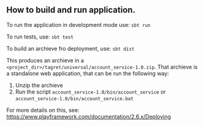 ## How to build and run application.
To run the application in development mode use:
`sbt run`

To run tests, use:
`sbt test`

To build an archieve fro deployment, use:
`sbt dist`

This produces an archieve in a `<project_dir>/tagret/universal/account_service-1.0.zip`.
That archieve is a standalone web application, that can be run the following way:
1. Unzip the archieve
2. Run the script `account_service-1.0/bin/account_service` or `account_service-1.0/bin/account_service.bat`

For more details on this, see: https://www.playframework.com/documentation/2.6.x/Deploying
